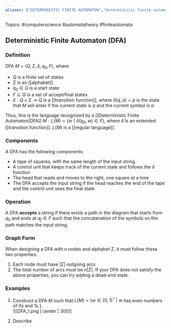 ```yaml
---
aliases: ["DETERMINISTIC FINITE AUTOMATON","deterministic finite automaton","Deterministic Finite Automaton","Deterministic Finite Automata","deterministic finite automata","DFA"] 
---
```

Topics: #computerscience #automatatheory #finiteautomata

## Deterministic Finite Automaton (DFA)

### Definition
DFA $M=(Q,\Sigma,\delta,q_0,F)$, where 
- $Q$ is a finite set of states
- $\Sigma$ is an [[alphabet]]
- $q_0\in Q$ is a start state
- $F\subseteq Q$ is a set of accept/final states
- $\delta : Q \times \Sigma \rightarrow Q$ is a [[transition function]], where $\delta(q,a) = p$ is the state that $M$ will enter if the current state is $q$ and the current symbol is $a$.

Thus, this is the language recognized by a [[Deterministic Finite Automaton|DFA]] $M: L(M) = \{w\ |\ \hat{\delta}(q_0,w)\in F\}$, where $\hat{\delta}$ is an extended [[transition function]]. $L(M)$ is a [[regular language]].

### Components
A DFA has the following components:
- A tape of squares, with the same length of the input string 
- A control unit that keeps track of the current state and follows the $\delta$ function 
- The head that reads and moves to the right, one square at a time 
- The DFA accepts the input string if the head reaches the end of the tape and the control unit sees the final state

### Operation
A DFA **accepts** a string if there exists a path in the diagram that starts from $q_0$ and ends at $q_f \in F$ such that the concatenation of the symbols on the path matches the input string. 

### Graph Form
When designing a DFA with $n$ nodes and alphabet $\Sigma$, it must follow these two properties:
1. Each node must have $|\Sigma|$ outgoing arcs
2. The total number of arcs must be $n|\Sigma|$. 
If your DFA does not satisfy the above properties, you can try adding a dead-end state. 

### Examples
1. Construct a DFA $M$ such that $L(M)=\{w\in\{0,1\}^{*}\ |\ w$ has even numbers of $0$s and $1$s $\}$.  
![[DFA_1.png | center | 300]]

2. Describe  